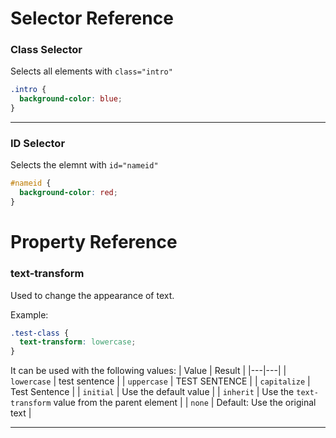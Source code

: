 

# Selector Reference





### Class Selector
Selects all elements with `class="intro"`
```css
.intro {
  background-color: blue;
}
```
---
### ID Selector
Selects the elemnt with `id="nameid"`
```css
#nameid {
  background-color: red;
}
```

# Property Reference

### text-transform
Used to change the appearance of text. 

Example:
```css
.test-class {
  text-transform: lowercase;
}
```
It can be used with the following values:
|  Value | Result  |
|---|---|
| `lowercase` |  test sentence |
|  `uppercase` | TEST SENTENCE  |
|  `capitalize` |  Test Sentence |
|  `initial` | Use the default value  |
|  `inherit` |  Use the `text-transform` value from the parent element |
|  `none` | Default: Use the original text  |

-----
